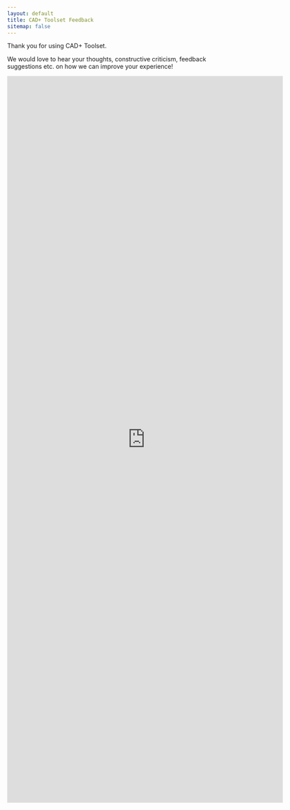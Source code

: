 ```yaml
---
layout: default
title: CAD+ Toolset Feedback
sitemap: false
---
```

Thank you for using CAD+ Toolset.

We would love to hear your thoughts, constructive criticism, feedback suggestions etc. on how we can improve your experience!

<iframe src="https://docs.google.com/forms/d/e/1FAIpQLSdAQtgf76Y6S6YzmJWg45j15h6XvWjvm6rB3Vua17rS6Wx9gA/viewform?embedded=true" width="640" height="1688" frameborder="0" marginheight="0" marginwidth="0">Loading…</iframe>